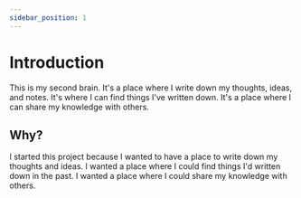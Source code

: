 ```yaml
---
sidebar_position: 1
---
```


# Introduction

This is my second brain. It's a place where I write down my thoughts, ideas, and notes. It's where I can find things I've written down. It's a place where I can share my knowledge with others.

## Why?

I started this project because I wanted to have a place to write down my thoughts and ideas. I wanted a place where I could find things I'd written down in the past. I wanted a place where I could share my knowledge with others.
